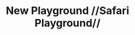 ---
pid: PT299
title: New Playground //Safari Playground//
location_transcription: Penn Treaty Park
zipcode: 
outside_phl: 
neighborhood: 
age: '8'
age_range: 6-13
instagram: 
image_file_name: PT_299.jpg
proposal_transcription: 
topic: Unknown
topic_summary: '0'
type: Playground
keywords_other: 
credit: James
image_labels: 
twitter: 
facebook: 
permalink: "/monuments/pt299/"
layout: item-page
---